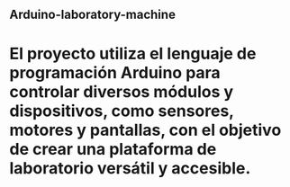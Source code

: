 ## Arduino-laboratory-machine

# El proyecto utiliza el lenguaje de programación Arduino para controlar diversos módulos y dispositivos, como sensores, motores y pantallas, con el objetivo de crear una plataforma de laboratorio versátil y accesible.
